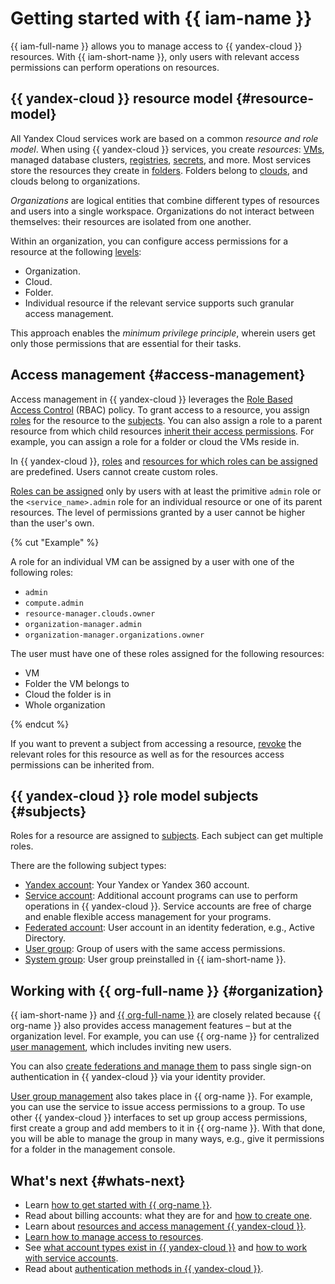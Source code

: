 # Getting started with {{ iam-name }}

{{ iam-full-name }} allows you to manage access to {{ yandex-cloud }} resources. With {{ iam-short-name }}, only users with relevant access permissions can perform operations on resources.

## {{ yandex-cloud }} resource model {#resource-model}

All Yandex Cloud services work are based on a common _resource and role model_. When using {{ yandex-cloud }} services, you create _resources_: [VMs](../compute/concepts/vm.md), managed database clusters, [registries](../container-registry/concepts/registry.md), [secrets](../lockbox/concepts/secret.md), and more. Most services store the resources they create in [folders](../resource-manager/concepts/resources-hierarchy.md#folder). Folders belong to [clouds](../resource-manager/concepts/resources-hierarchy.md#cloud), and clouds belong to organizations.

_Organizations_ are logical entities that combine different types of resources and users into a single workspace. Organizations do not interact between themselves: their resources are isolated from one another.

Within an organization, you can configure access permissions for a resource at the following [levels](../resource-manager/concepts/resources-hierarchy.md#access-rights-inheritance):

* Organization.
* Cloud.
* Folder.
* Individual resource if the relevant service supports such granular access management.

This approach enables the _minimum privilege principle_, wherein users get only those permissions that are essential for their tasks.

## Access management {#access-management}

Access management in {{ yandex-cloud }} leverages the [Role Based Access Control](https://en.wikipedia.org/wiki/Role-based_access_control) (RBAC) policy. To grant access to a resource, you assign [roles](concepts/access-control/roles.md) for the resource to the [subjects](#subjects). You can also assign a role to a parent resource from which child resources [inherit their access permissions](concepts/access-control/index.md#inheritance). For example, you can assign a role for a folder or cloud the VMs reside in.

In {{ yandex-cloud }}, [roles](roles-reference.md) and [resources for which roles can be assigned](concepts/access-control/resources-with-access-control.md) are predefined. Users cannot create custom roles.

[Roles can be assigned](operations/roles/grant.md) only by users with at least the primitive `admin` role or the `<service_name>.admin` role for an individual resource or one of its parent resources. The level of permissions granted by a user cannot be higher than the user's own.

{% cut "Example" %}

A role for an individual VM can be assigned by a user with one of the following roles:

* `admin`
* `compute.admin`
* `resource-manager.clouds.owner`
* `organization-manager.admin`
* `organization-manager.organizations.owner`

The user must have one of these roles assigned for the following resources:

* VM
* Folder the VM belongs to
* Cloud the folder is in
* Whole organization

{% endcut %}

If you want to prevent a subject from accessing a resource, [revoke](operations/roles/revoke.md) the relevant roles for this resource as well as for the resources access permissions can be inherited from.

## {{ yandex-cloud }} role model subjects {#subjects}

Roles for a resource are assigned to [subjects](concepts/access-control/index.md#subject). Each subject can get multiple roles.

There are the following subject types:

* [Yandex account](concepts/users/accounts.md#passport): Your Yandex or Yandex 360 account.
* [Service account](concepts/users/service-accounts.md): Additional account programs can use to perform operations in {{ yandex-cloud }}. Service accounts are free of charge and enable flexible access management for your programs.
* [Federated account](concepts/users/accounts.md#saml-federation): User account in an identity federation, e.g., Active Directory.
* [User group](../organization/concepts/groups.md): Group of users with the same access permissions.
* [System group](concepts/access-control/system-group.md): User group preinstalled in {{ iam-short-name }}.

## Working with {{ org-full-name }} {#organization}

{{ iam-short-name }} and [{{ org-full-name }}](../organization/) are closely related because {{ org-name }} also provides access management features – but at the organization level. For example, you can use {{ org-name }} for centralized [user management](../organization/operations/manage-users.md), which includes inviting new users.

You can also [create federations and manage them](../organization/operations/setup-federation.md) to pass single sign-on authentication in {{ yandex-cloud }} via your identity provider.

[User group management](../organization/operations/manage-groups.md) also takes place in {{ org-name }}. For example, you can use the service to issue access permissions to a group. To use other {{ yandex-cloud }} interfaces to set up group access permissions, first create a group and add members to it in {{ org-name }}. With that done, you will be able to manage the group in many ways, e.g., give it permissions for a folder in the management console.

## What's next {#whats-next}

* Learn [how to get started with {{ org-name }}](../organization/quickstart.md).
* Read about billing accounts: what they are for and [how to create one](../overview/quickstart.md).
* Learn about [resources and access management {{ yandex-cloud }}](../overview/roles-and-resources.md).
* [Learn how to manage access to resources](quickstart.md).
* See [what account types exist in {{ yandex-cloud }}](concepts/users/accounts.md) and [how to work with service accounts](quickstart-sa.md).
* Read about [authentication methods in {{ yandex-cloud }}](concepts/authorization/index.md).
